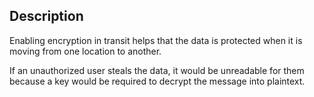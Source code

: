 ## Description

Enabling encryption in transit helps that the data is protected when it is moving from one location to another.

If an unauthorized user steals the data, it would be unreadable for them because a key would be required to decrypt the message into plaintext.